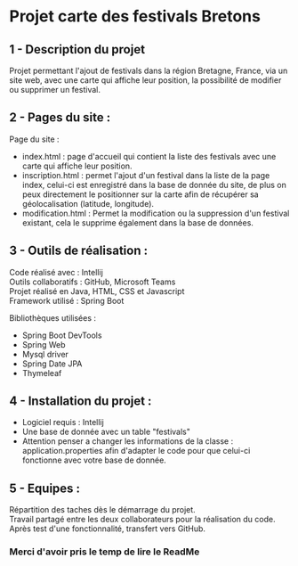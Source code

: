 # Projet carte des festivals Bretons

## 1 - Description du projet

Projet permettant l'ajout de festivals dans la région Bretagne, France, via un site web, avec une carte qui affiche leur position, la possibilité de modifier ou supprimer un festival.  

## 2 - Pages du site :

Page du site :  
- index.html : page d'accueil qui contient la liste des festivals avec une carte qui affiche leur position.
- inscription.html : permet l'ajout d'un festival dans la liste de la page index, celui-ci est enregistré dans la base de donnée du site, de plus on peux directement le positionner sur la carte afin de récupérer sa géolocalisation (latitude, longitude).
- modification.html : Permet la modification ou la suppression d'un festival existant, cela le supprime également dans la base de données.

## 3 - Outils de réalisation :

Code réalisé avec : Intellij  
Outils collaboratifs : GitHub, Microsoft Teams  
Projet réalisé en Java, HTML, CSS et Javascript  
Framework utilisé : Spring Boot  

Bibliothèques utilisées :
- Spring Boot DevTools
- Spring Web
- Mysql driver
- Spring Date JPA
- Thymeleaf


## 4 - Installation du projet :

- Logiciel requis : Intellij
- Une base de donnée avec un table "festivals"
- Attention penser a changer les informations de la classe : application.properties afin d'adapter le code pour que celui-ci fonctionne avec votre base de donnée.

## 5 - Equipes :

Répartition des taches dès le démarrage du projet.  
Travail partagé entre les deux collaborateurs pour la réalisation du code.  
Après test d'une fonctionnalité, transfert vers GitHub.  

### Merci d'avoir pris le temp de lire le ReadMe
